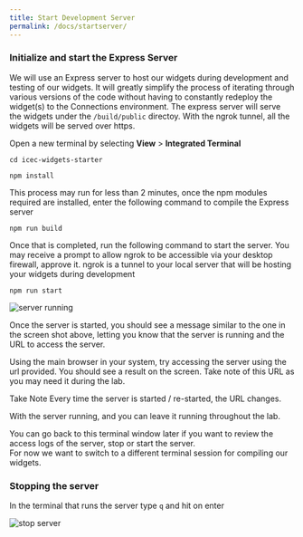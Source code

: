 ```yaml
---
title: Start Development Server
permalink: /docs/startserver/
---
```


### Initialize and start the Express Server

We will use an Express server to host our widgets during development and testing of our widgets.  It will greatly simplify the process of iterating through various versions of the code without having to constantly redeploy the widget(s) to the Connections environment.  The express server will serve the widgets under the ```/build/public``` directoy.   With the ngrok tunnel, all the widgets will be served over https. 

Open a new terminal by selecting **View** > **Integrated Terminal**

```
cd icec-widgets-starter

npm install
```

This process may run for less than 2 minutes, once the npm modules required are installed, enter the following command to compile the Express server

```
npm run build
```

Once that is completed, run the following command to start the server. You may receive a prompt to allow ngrok to be accessible via your desktop firewall, approve it. ngrok is a tunnel to your local server that will be hosting your widgets during development
```
npm run start
```

![server running](../images/serverrun.png)

Once the server is started, you should see a message similar to the one in the screen shot above, letting you know that the server is running and the URL to access the server.   

Using the main browser in your system, try accessing the server using the url provided.  You should see a result on the screen.  Take note of this URL as you may need it during the lab.

<p>
<span class="label label-warning">Take Note</span>
Every time the server is started / re-started, the URL changes.  
</p>

With the server running, and you can leave it running throughout the lab.  

You can go back to this terminal window later if you want to review the access logs of the server, stop or start the server.  
For now we want to switch to a different terminal session for compiling our widgets.  

### Stopping the server

In the terminal that runs the server type ```q``` and hit on enter

![stop server](../images/stopserver.png)


